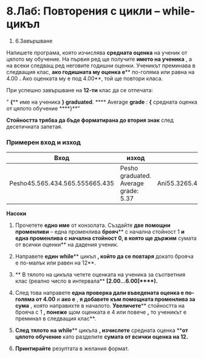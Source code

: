 ﻿# 8.Лаб: Повторения с цикли – while-цикъл


1. 6.Завършване

Напишете програма, която изчислява **средната оценка** на ученик от цялото му обучение. На първия ред ще получите **името на ученика** , а на всеки следващ ред неговите годишни оценки. Ученикът преминава в следващия клас, **ако годишната му оценка е**** по-голяма или равна на 4.00 **.** Ако оценката му е под 4.00**, той ще повтори класа.

При успешно завършване на **12-ти** клас да се отпечата:

 &quot; **{**** име на ученика ****}**  **graduated****. **** Average ****grade**** : ****{**** средната оценка от цялото обучение ****}**&quot;

**Стойността трябва да бъде форматирана до втория знак** след десетичната запетая.

### Примерен вход и изход

| **Вход** | **изход** |   | **вход** | **изход** |
| --- | --- | --- | --- | --- |
| Pesho45.565.434.565.555665.435  | Pesho graduated. Average grade: 5.37 | Ani55.3265.43565.54.55565.566  | Ani graduated. Average grade: 5.45 |

**Насоки**

1. Прочетете **едно име** от конзолата. Създайте **две помощни променливи** – една променлива **брояч**** с начална стойност 1 **и една променлива с начална стойност 0, в която ще държим** сумата от всички оценки** на дадения ученик.

1. Направете **един**  **while**** цикъл **, който да се повтаря** докато брояча е по-малък или равен на 12**.
2. ** В тялото на цикъла четете оценката на ученика за съответния клас (реално число в интервала** **[****2.00...6.00****]****).**
3. След това направете **една проверка дали въведената оценка е по-голяма от 4.00** и **ако е** , **я добавете към помощната променлива за сума** , която направихте в началото. **Увеличете**** стойността на брояча с 1 **, понеже** щом оценката е 4 или повече **,** то ученикът е преминал в следващия клас**.

1. **След**  **тялото**  **на**  **while**** цикъла **, изчислете** средната оценка ****от цялото обучение** като разделите **сумата от всички оценка на 12.**

1. **Принтирайте** резултата в желания формат.





